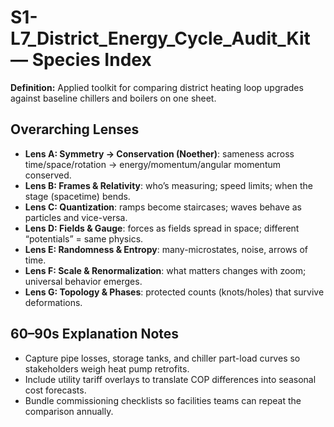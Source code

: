# S1-L7_District_Energy_Cycle_Audit_Kit — Species Index
**Definition:** Applied toolkit for comparing district heating loop upgrades against baseline chillers and boilers on one sheet.

## Overarching Lenses

- **Lens A: Symmetry -> Conservation (Noether)**: sameness across time/space/rotation → energy/momentum/angular momentum conserved.
- **Lens B: Frames & Relativity**: who’s measuring; speed limits; when the stage (spacetime) bends.
- **Lens C: Quantization**: ramps become staircases; waves behave as particles and vice-versa.
- **Lens D: Fields & Gauge**: forces as fields spread in space; different “potentials” = same physics.
- **Lens E: Randomness & Entropy**: many-microstates, noise, arrows of time.
- **Lens F: Scale & Renormalization**: what matters changes with zoom; universal behavior emerges.
- **Lens G: Topology & Phases**: protected counts (knots/holes) that survive deformations.

## 60–90s Explanation Notes
- Capture pipe losses, storage tanks, and chiller part-load curves so stakeholders weigh heat pump retrofits.
- Include utility tariff overlays to translate COP differences into seasonal cost forecasts.
- Bundle commissioning checklists so facilities teams can repeat the comparison annually.
